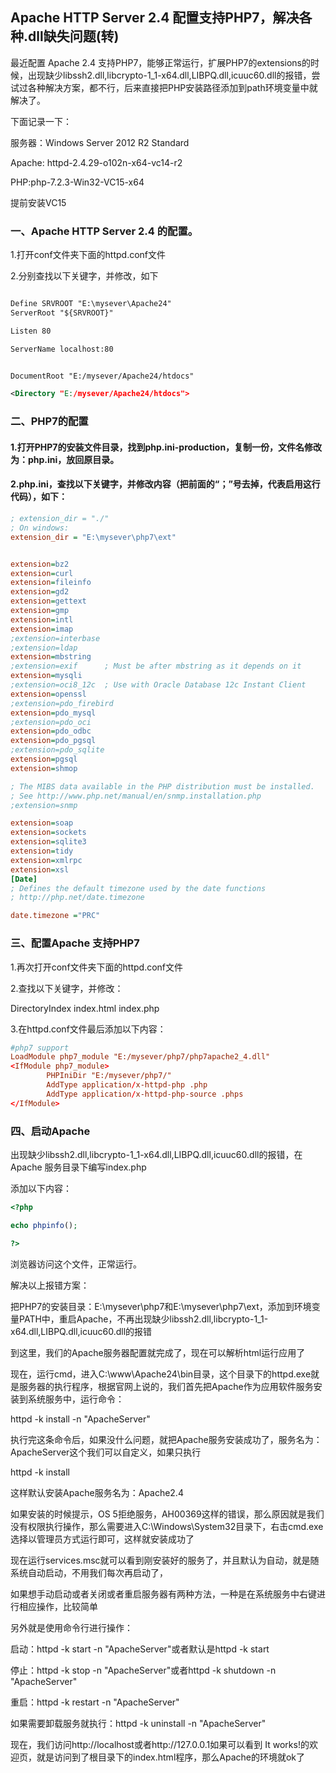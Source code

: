 ## Apache HTTP Server 2.4 配置支持PHP7，解决各种.dll缺失问题(转)

最近配置 Apache 2.4 支持PHP7，能够正常运行，扩展PHP7的extensions的时候，出现缺少libssh2.dll,libcrypto-1_1-x64.dll,LIBPQ.dll,icuuc60.dll的报错，尝试过各种解决方案，都不行，后来直接把PHP安装路径添加到path环境变量中就解决了。

下面记录一下：

服务器：Windows Server 2012 R2 Standard

Apache: httpd-2.4.29-o102n-x64-vc14-r2

PHP:php-7.2.3-Win32-VC15-x64

提前安装VC15 

### 一、Apache HTTP Server 2.4 的配置。

1.打开conf文件夹下面的httpd.conf文件

2.分别查找以下关键字，并修改，如下
```xml

Define SRVROOT "E:\mysever\Apache24"
ServerRoot "${SRVROOT}"

Listen 80

ServerName localhost:80


DocumentRoot "E:/mysever/Apache24/htdocs"

<Directory "E:/mysever/Apache24/htdocs">
```

### 二、PHP7的配置

#### 1.打开PHP7的安装文件目录，找到php.ini-production，复制一份，文件名修改为：php.ini，放回原目录。

#### 2.php.ini，查找以下关键字，并修改内容（把前面的“；”号去掉，代表启用这行代码），如下：
```ini
; extension_dir = "./"
; On windows:
extension_dir = "E:\mysever\php7\ext"


extension=bz2
extension=curl
extension=fileinfo
extension=gd2
extension=gettext
extension=gmp
extension=intl
extension=imap
;extension=interbase
;extension=ldap
extension=mbstring
;extension=exif      ; Must be after mbstring as it depends on it
extension=mysqli
;extension=oci8_12c  ; Use with Oracle Database 12c Instant Client
extension=openssl
;extension=pdo_firebird
extension=pdo_mysql
;extension=pdo_oci
extension=pdo_odbc
extension=pdo_pgsql
;extension=pdo_sqlite
extension=pgsql
extension=shmop

; The MIBS data available in the PHP distribution must be installed.
; See http://www.php.net/manual/en/snmp.installation.php
;extension=snmp

extension=soap
extension=sockets
extension=sqlite3
extension=tidy
extension=xmlrpc
extension=xsl
[Date]
; Defines the default timezone used by the date functions
; http://php.net/date.timezone

date.timezone ="PRC"
```

### 三、配置Apache 支持PHP7

1.再次打开conf文件夹下面的httpd.conf文件

2.查找以下关键字，并修改：

<IfModule dir_module>
    DirectoryIndex index.html index.php

</IfModule>

3.在httpd.conf文件最后添加以下内容：
```conf
#php7 support
LoadModule php7_module "E:/mysever/php7/php7apache2_4.dll"
<IfModule php7_module> 
        PHPIniDir "E:/mysever/php7/" 
        AddType application/x-httpd-php .php
        AddType application/x-httpd-php-source .phps
</IfModule>
```

### 四、启动Apache

出现缺少libssh2.dll,libcrypto-1_1-x64.dll,LIBPQ.dll,icuuc60.dll的报错，在Apache 服务目录下编写index.php

添加以下内容：
```php
<?php

echo phpinfo();

?>
```
浏览器访问这个文件，正常运行。

解决以上报错方案：

把PHP7的安装目录：E:\mysever\php7和E:\mysever\php7\ext，添加到环境变量PATH中，重启Apache，不再出现缺少libssh2.dll,libcrypto-1_1-x64.dll,LIBPQ.dll,icuuc60.dll的报错


到这里，我们的Apache服务器配置就完成了，现在可以解析html运行应用了

现在，运行cmd，进入C:\www\Apache24\bin目录，这个目录下的httpd.exe就是服务器的执行程序，根据官网上说的，我们首先把Apache作为应用软件服务安装到系统服务中，运行命令：

httpd -k install -n "ApacheServer"

执行完这条命令后，如果没什么问题，就把Apache服务安装成功了，服务名为：ApacheServer这个我们可以自定义，如果只执行

httpd -k install

这样默认安装Apache服务名为：Apache2.4

如果安装的时候提示，OS 5拒绝服务，AH00369这样的错误，那么原因就是我们没有权限执行操作，那么需要进入C:\Windows\System32目录下，右击cmd.exe选择以管理员方式运行即可，这样就安装成功了

现在运行services.msc就可以看到刚安装好的服务了，并且默认为自动，就是随系统自动启动，不用我们每次再启动了，

如果想手动启动或者关闭或者重启服务器有两种方法，一种是在系统服务中右键进行相应操作，比较简单

另外就是使用命令行进行操作：

启动：httpd -k start -n "ApacheServer"或者默认是httpd -k start

停止：httpd -k stop -n "ApacheServer"或者httpd -k shutdown -n "ApacheServer"

重启：httpd -k restart -n "ApacheServer"

如果需要卸载服务就执行：httpd -k uninstall -n "ApacheServer"

现在，我们访问http://localhost或者http://127.0.0.1如果可以看到 It works!的欢迎页，就是访问到了根目录下的index.html程序，那么Apache的环境就ok了


